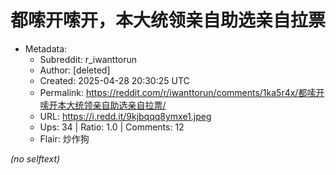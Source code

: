 # 都嗦开嗦开，本大统领亲自助选亲自拉票

- Metadata:
  - Subreddit: r_iwanttorun
  - Author: [deleted]
  - Created: 2025-04-28 20:30:25 UTC
  - Permalink: https://reddit.com/r/iwanttorun/comments/1ka5r4x/都嗦开嗦开本大统领亲自助选亲自拉票/
  - URL: https://i.redd.it/9kjbqqq8ymxe1.jpeg
  - Ups: 34 | Ratio: 1.0 | Comments: 12
  - Flair: 炒作狗

_(no selftext)_

